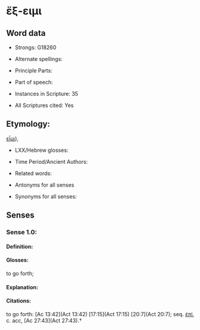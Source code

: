 # ἔξ-ειμι

<!-- Status: S2=NeedsEdits -->
<!-- Lexica used for edits:   -->

## Word data

* Strongs: G18260

* Alternate spellings:



* Principle Parts: 


* Part of speech: 


* Instances in Scripture: 35

* All Scriptures cited: Yes

## Etymology: 

[εἶμι]()), 

* LXX/Hebrew glosses: 


* Time Period/Ancient Authors: 


* Related words: 

* Antonyms for all senses

* Synonyms for all senses: 


## Senses 


### Sense  1.0: 

#### Definition: 

#### Glosses: 

to go forth; 

#### Explanation: 


#### Citations: 

to go forth: [Ac 13:42](Act 13:42) [17:15](Act 17:15) [20:7](Act 20:7); seq. [ἐπί](), c. acc, [Ac 27:43](Act 27:43).†
